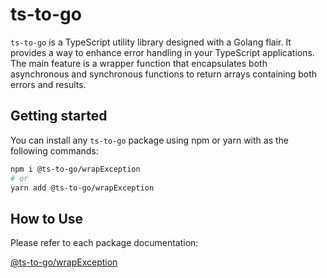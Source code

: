 # ts-to-go

`ts-to-go` is a TypeScript utility library designed with a Golang flair. It provides a way to enhance error handling in your TypeScript applications. The main feature is a wrapper function that encapsulates both asynchronous and synchronous functions to return arrays containing both errors and results.

## Getting started

You can install any `ts-to-go` package using npm or yarn with as the following commands:

```bash
npm i @ts-to-go/wrapException
# or
yarn add @ts-to-go/wrapException
```

## How to Use

Please refer to each package documentation:

[@ts-to-go/wrapException](./packages/wrapException)
